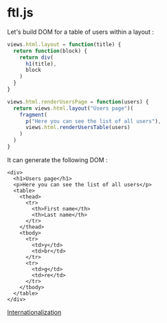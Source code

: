 # ftl.js

Let's build DOM for a table of users within a layout :

```javascript
views.html.layout = function(title) {
  return function(block) {
    return div(
      h1(title),
      block
    )
  }
}

views.html.renderUsersPage = function(users) {
  return views.html.layout("Users page")(
    fragment(
      p("Here you can see the list of all users"),
      views.html.renderUsersTable(users)
    )
  )
}
```

It can generate the following DOM :

```
<div>
  <h1>Users page</h1>
  <p>Here you can see the list of all users</p>
  <table>
    <thead>
      <tr>
        <th>First name</th>
        <th>Last name</th>
      </tr>
    </thead>
    <tbody>
      <tr>
        <td>y</td>
        <td>br</td>
      </tr>
      <tr>
        <td>g</td>
        <td>re</td>
      </tr>
    </tbody>
  </table>
</div>
```

[Internationalization](i18n.md)
